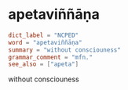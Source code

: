 # apetaviññāṇa

``` toml
dict_label = "NCPED"
word = "apetaviññāṇa"
summary = "without consciouness"
grammar_comment = "mfn."
see_also = ["apeta"]
```

without consciouness

